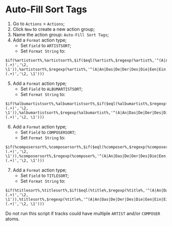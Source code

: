 # Auto-Fill Sort Tags

1. Go to `Actions` > `Actions`;
2. Click `New` to create a new action group;
3. Name the action group: `Auto-Fill Sort Tags`;
4. Add a `Format` action type;
    - Set `Field` to `ARTISTSORT`;
    - Set `Format String` to:
```
$if(%artistsort%,%artistsort%,$if($eql(%artist%,$regexp(%artist%,'^(A|An|Das|De|Der|Des|Die|Een|Ein|Eine|El|Gli|Het|Il|La|Las|Le|Les|Lo|Los|The|Un|Una|Une|Uno) (.+)','\2, \1')),%artistsort%,$regexp(%artist%,'^(A|An|Das|De|Der|Des|Die|Een|Ein|Eine|El|Gli|Het|Il|La|Las|Le|Les|Lo|Los|The|Un|Una|Une|Uno) (.+)','\2, \1')))
```
5. Add a `Format` action type;
    - Set `Field` to `ALBUMARTISTSORT`;
    - Set `Format String` to:
```
$if(%albumartistsort%,%albumartistsort%,$if($eql(%albumartist%,$regexp(%albumartist%,'^(A|An|Das|De|Der|Des|Die|Een|Ein|Eine|El|Gli|Het|Il|La|Las|Le|Les|Lo|Los|The|Un|Una|Une|Uno) (.+)','\2, \1')),%albumartistsort%,$regexp(%albumartist%,'^(A|An|Das|De|Der|Des|Die|Een|Ein|Eine|El|Gli|Het|Il|La|Las|Le|Les|Lo|Los|The|Un|Una|Une|Uno) (.+)','\2, \1')))
```
6. Add a `Format` action type;
    - Set `Field` to `COMPOSERSORT`;
    - Set `Format String` to:
```
$if(%composersort%,%composersort%,$if($eql(%composer%,$regexp(%composer%,'^(A|An|Das|De|Der|Des|Die|Een|Ein|Eine|El|Gli|Het|Il|La|Las|Le|Les|Lo|Los|The|Un|Una|Une|Uno) (.+)','\2, \1')),%composersort%,$regexp(%composer%,'^(A|An|Das|De|Der|Des|Die|Een|Ein|Eine|El|Gli|Het|Il|La|Las|Le|Les|Lo|Los|The|Un|Una|Une|Uno) (.+)','\2, \1')))
```
7. Add a `Format` action type;
    - Set `Field` to `TITLESORT`;
    - Set `Format String` to:
```
$if(%titlesort%,%titlesort%,$if($eql(%title%,$regexp(%title%,'^(A|An|Das|De|Der|Des|Die|Een|Ein|Eine|El|Gli|Het|Il|La|Las|Le|Les|Lo|Los|The|Un|Una|Une|Uno) (.+)','\2, \1')),%titlesort%,$regexp(%title%,'^(A|An|Das|De|Der|Des|Die|Een|Ein|Eine|El|Gli|Het|Il|La|Las|Le|Les|Lo|Los|The|Un|Una|Une|Uno) (.+)','\2, \1')))
```

Do not run this script if tracks could have multiple `ARTIST` and/or `COMPOSER` atoms.
